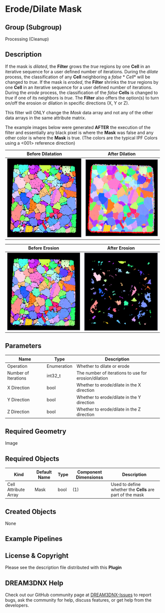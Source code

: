 # Erode/Dilate Mask

## Group (Subgroup)

Processing (Cleanup)

## Description

If the mask is _dilated_, the **Filter** grows the *true* regions by one **Cell** in an iterative sequence for a user
defined number of iterations. During the *dilate* process, the classification of any **Cell** neighboring a *false* *
*Cell** will be changed to *true*. If the mask is _eroded_, the **Filter** shrinks the *true* regions by one **Cell** in
an iterative sequence for a user defined number of iterations. During the *erode* process, the classification of the
*false* **Cells** is changed to *true* if one of its neighbors is *true*. The **Filter** also offers the option(s) to
turn on/off the erosion or dilation in specific directions (X, Y or Z).

This filter will ONLY change the *Mask* data array and not any of the other data arrays in the same attribute matrix.


The example images below were generated **AFTER** the execution of the filter and essentially any black pixel is where the **Mask** was false and any other color is where the **Mask** is true. (The colors are the typical IPF Colors using a <001> reference direction)

| Before Dilatation                      | After Dilation                       | 
|--------------------------------------|--------------------------------------|
| ![](Images/ErodeDilateMask_Before.png) | ![](Images/ErodeDilateMask_Dilate.png) |


| Before Erosion                      | After Erosion                       | 
|--------------------------------------|--------------------------------------|
| ![](Images/ErodeDilateMask_Before.png) | ![](Images/ErodeDilateMask_Erode.png) |

## Parameters

| Name                 | Type        | Description                                          |
|-------------|-------------|------------------------------------------------------|
| Operation            | Enumeration | Whether to dilate or erode                           |
| Number of Iterations | int32_t     | The number of iterations to use for erosion/dilation |
| X Direction          | bool        | Whether to erode/dilate in the X direction           |
| Y Direction          | bool        | Whether to erode/dilate in the Y direction           |
| Z Direction          | bool        | Whether to erode/dilate in the Z direction           |

## Required Geometry

Image

## Required Objects

| Kind                     | Default Name | Type | Component Dimensionss | Description                                               |
|--------------------------|--------------|------|-----------------------|-----------------------------------------------------------|
| Cell Attribute Array | Mask         | bool | (1)                   | Used to define whether the **Cells** are part of the mask |

## Created Objects

None

## Example Pipelines

## License & Copyright

Please see the description file distributed with this **Plugin**

## DREAM3DNX Help

Check out our GitHub community page at [DREAM3DNX-Issues](https://github.com/BlueQuartzSoftware/DREAM3DNX-Issues) to report bugs, ask the community for help, discuss features, or get help from the developers.


